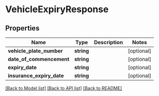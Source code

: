 # VehicleExpiryResponse

## Properties
Name | Type | Description | Notes
------------ | ------------- | ------------- | -------------
**vehicle_plate_number** | **string** |  | [optional] 
**date_of_commencement** | **string** |  | [optional] 
**expiry_date** | **string** |  | [optional] 
**insurance_expiry_date** | **string** |  | [optional] 

[[Back to Model list]](../README.md#documentation-for-models) [[Back to API list]](../README.md#documentation-for-api-endpoints) [[Back to README]](../README.md)


